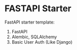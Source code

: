 # FASTAPI Starter

FastAPI starter template:
1. FastAPI
2. Alembic, SQLAlchemy
3. Basic User Auth (Like Django)
